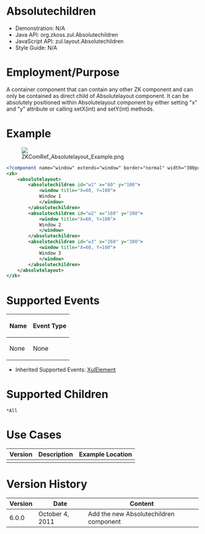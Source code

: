 

# Absolutechildren

- Demonstration: N/A
- Java API: <javadoc>org.zkoss.zul.Absolutechildren</javadoc>
- JavaScript API:
  <javadoc directory="jsdoc">zul.layout.Absolutechildren</javadoc>
- Style Guide: N/A

# Employment/Purpose

A container component that can contain any other ZK component and can
only be contained as direct child of Absolutelayout component. It can be
absolutely positioned within Absolutelayout component by either setting
"x" and "y" attribute or calling setX(int) and setY(int) methods.

# Example

<figure>
<img src="images/ZKComRef_Absolutelayout_Example.png
title="ZKComRef_Absolutelayout_Example.png" />
<figcaption>ZKComRef_Absolutelayout_Example.png</figcaption>
</figure>

``` xml
<?component name="window" extends="window" border="normal" width="300px" height="300px"?>
<zk>
    <absolutelayout>
        <absolutechildren id="w1" x="60" y="100">
            <window title="X=60, Y=100">
            Window 1
            </window>
        </absolutechildren>
        <absolutechildren id="w2" x="160" y="200">
            <window title="X=60, Y=100">
            Window 2
            </window>
        </absolutechildren>
        <absolutechildren id="w3" x="260" y="300">
            <window title="X=60, Y=100">
            Window 3
            </window>
        </absolutechildren>
    </absolutelayout>
</zk>
```

# Supported Events

<table>
<thead>
<tr class="header">
<th><center>
<p>Name</p>
</center></th>
<th><center>
<p>Event Type</p>
</center></th>
</tr>
</thead>
<tbody>
<tr class="odd">
<td><p>None</p></td>
<td><p>None</p></td>
</tr>
</tbody>
</table>

- Inherited Supported Events: [
  XulElement](ZK_Component_Reference/Base_Components/XulElement#Supported_Events)

# Supported Children

`*All`

# Use Cases

| Version | Description | Example Location |
|---------|-------------|------------------|
|         |             |                  |

# Version History



| Version | Date            | Content                                |
|---------|-----------------|----------------------------------------|
| 6.0.0   | October 4, 2011 | Add the new Absolutechildren component |


